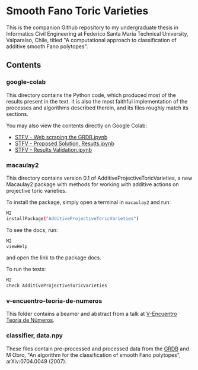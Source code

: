 # Smooth Fano Toric Varieties

This is the companion Github repository to my undergraduate thesis in Informatics Civil Engineering at Federico Santa María Technical University, Valparaíso, Chile, titled "A computational approach to classification of additive smooth Fano polytopes".

## Contents
### google-colab
This directory contains the Python code, which produced most of the results present in the text. It is also the most faithful implementation of the processes and algorithms described therein, and its files roughly match its sections.

You may also view the contents directly on Google Colab:
* [STFV - Web scraping the GRDB.ipynb](https://colab.research.google.com/drive/1jJmtj-r_GvUUSV7cKxyjsWTPE13TGznt?usp=sharing)
* [STFV - Proposed Solution, Results.ipynb](https://colab.research.google.com/drive/14KTj1bKBH5ughdn6RjZzYDRIAxrDSZz-?usp=sharing)
* [STFV - Results Validation.ipynb](https://colab.research.google.com/drive/1dd1CuzIt6PFGWblrz7yVGRfYzwvpDKPf?usp=sharing)

### macaulay2
This directory contains version 0.1 of AdditiveProjectiveToricVarieties, a new Macaulay2 package with methods for working with additive actions on projective toric varieties.

To install the package, simply open a terminal in ``macaulay2`` and run:
```bash
M2
installPackage("AdditiveProjectiveToricVarieties")
```

To see the docs, run:
```bash
M2
viewHelp
```
and open the link to the package docs.

To run the tests:
```bash
M2
check AdditiveProjectiveToricVarieties
```

### v-encuentro-teoria-de-numeros
This folder contains a beamer and abstract from a talk at [V-Encuentro Teoría de Números](http://ima.ucv.cl/congreso/v-encuentro/).

### classifier, data.npy
These files contain pre-processed and processed data from the [GRDB](http://www.grdb.co.uk/forms/toricsmooth) and M Obro, "An algorithm for the classification of smooth Fano polytopes", arXiv:0704.0049 (2007).
